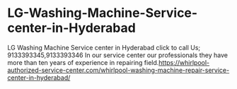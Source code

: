 # LG-Washing-Machine-Service-center-in-Hyderabad
LG Washing Machine Service center in Hyderabad click to call Us; 9133393345,9133393346 In our service center our professionals they have more than ten years of experience in repairing field.https://whirlpool-authorized-service-center.com/whirlpool-washing-machine-repair-service-center-in-hyderabad/

